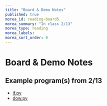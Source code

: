 ```yaml
---
title: "Board & Demo Notes"
published: true
morea_id: reading-board5
morea_summary: "In class 2/13"
morea_type: reading
morea_labels:
morea_sort_order: 0
---
```


# Board & Demo Notes

## Example program(s) from 2/13

 * [if.py](if.py)
 * [dow.py](dow.py)

 